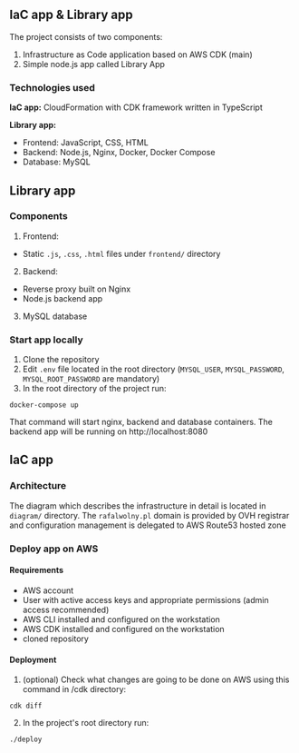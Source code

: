 IaC app & Library app
-----------

The project consists of two components:
1. Infrastructure as Code application based on AWS CDK (main)
2. Simple node.js app called Library App

### Technologies used

**IaC app:** CloudFormation with CDK framework written in TypeScript

**Library app:** 

* Frontend: JavaScript, CSS, HTML
* Backend: Node.js, Nginx, Docker, Docker Compose 
* Database: MySQL


Library app
-----------

### Components

1. Frontend:
* Static `.js`, `.css`, `.html` files under `frontend/` directory
2. Backend:
* Reverse proxy built on Nginx
* Node.js backend app
3. MySQL database

### Start app locally

1. Clone the repository
2. Edit `.env` file located in the root directory (`MYSQL_USER`, `MYSQL_PASSWORD`, `MYSQL_ROOT_PASSWORD` are mandatory)
3. In the root directory of the project run:
```
docker-compose up
```

That command will start nginx, backend and database containers.
The backend app will be running on http://localhost:8080


IaC app
-----------

### Architecture

The diagram which describes the infrastructure in detail is located in `diagram/` directory.
The `rafalwolny.pl` domain is provided by OVH registrar and configuration management is delegated to AWS Route53 hosted zone

### Deploy app on AWS

#### Requirements

* AWS account
* User with active access keys and appropriate permissions (admin access recommended)
* AWS CLI installed and configured on the workstation
* AWS CDK installed and configured on the workstation
* cloned repository

#### Deployment

1. (optional) Check what changes are going to be done on AWS using this command in /cdk directory:
```
cdk diff
```
2. In the project's root directory run:
```
./deploy
```
